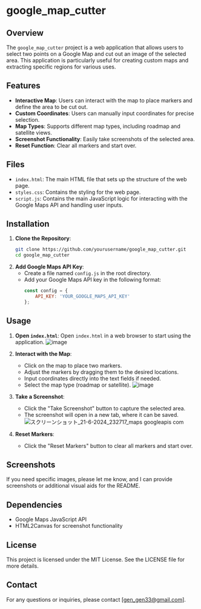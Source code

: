 # google_map_cutter

## Overview
The `google_map_cutter` project is a web application that allows users to select two points on a Google Map and cut out an image of the selected area. This application is particularly useful for creating custom maps and extracting specific regions for various uses.

## Features
- **Interactive Map**: Users can interact with the map to place markers and define the area to be cut out.
- **Custom Coordinates**: Users can manually input coordinates for precise selection.
- **Map Types**: Supports different map types, including roadmap and satellite views.
- **Screenshot Functionality**: Easily take screenshots of the selected area.
- **Reset Function**: Clear all markers and start over.

## Files
- `index.html`: The main HTML file that sets up the structure of the web page.
- `styles.css`: Contains the styling for the web page.
- `script.js`: Contains the main JavaScript logic for interacting with the Google Maps API and handling user inputs.

## Installation
1. **Clone the Repository**:
   ```bash
   git clone https://github.com/yourusername/google_map_cutter.git
   cd google_map_cutter
   ```
2. **Add Google Maps API Key**:
   - Create a file named `config.js` in the root directory.
   - Add your Google Maps API key in the following format:
     ```javascript
     const config = {
         API_KEY: 'YOUR_GOOGLE_MAPS_API_KEY'
     };
     ```

## Usage
1. **Open `index.html`**:
   Open `index.html` in a web browser to start using the application.
   ![image](https://github.com/gen-gen33/google_map_cutter/assets/151072146/a9d75608-1c38-42b1-9179-0244507b7b8c)

3. **Interact with the Map**:
   - Click on the map to place two markers.
   - Adjust the markers by dragging them to the desired locations.
   - Input coordinates directly into the text fields if needed.
   - Select the map type (roadmap or satellite).
   ![image](https://github.com/gen-gen33/google_map_cutter/assets/151072146/15b17032-f9d5-4ebe-8f88-b4450e0c0b7e)

4. **Take a Screenshot**:
   - Click the "Take Screenshot" button to capture the selected area.
   - The screenshot will open in a new tab, where it can be saved.
   ![スクリーンショット_21-6-2024_232717_maps googleapis com](https://github.com/gen-gen33/google_map_cutter/assets/151072146/4ae3afa5-a778-49a1-a20e-75d1e0fa8476)

5. **Reset Markers**:
   - Click the "Reset Markers" button to clear all markers and start over.

## Screenshots
If you need specific images, please let me know, and I can provide screenshots or additional visual aids for the README.

## Dependencies
- Google Maps JavaScript API
- HTML2Canvas for screenshot functionality

## License
This project is licensed under the MIT License. See the LICENSE file for more details.

## Contact
For any questions or inquiries, please contact [gen_gen33@gmail.com].

